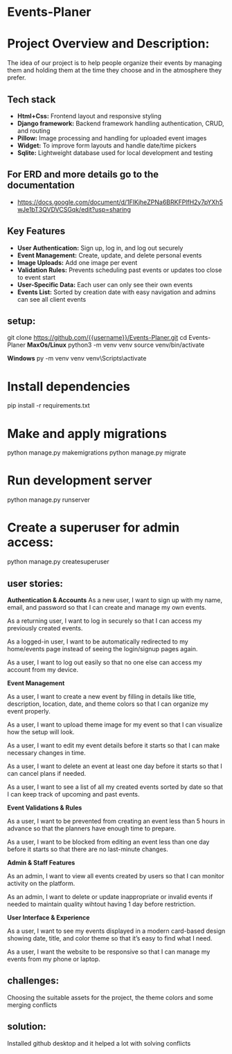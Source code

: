 # Events-Planer

# Project Overview and Description:
 The idea of ​​our project is to help people organize their events by managing them and holding them at the time they choose and in the atmosphere they prefer.

## Tech stack
- **Html+Css:** Frontend layout and responsive styling
- **Django framework:** Backend framework handling authentication, CRUD, and routing 
- **Pillow:** Image processing and handling for uploaded event images 
- **Widget:** To improve form layouts and handle date/time pickers
- **Sqlite:** Lightweight database used for local development and testing

## For ERD and more details go to the documentation 
* https://docs.google.com/document/d/1FlKjheZPNa6BRKFPlfH2y7pYXh5wJe1bT3QVDVCSGqk/edit?usp=sharing

## Key Features
- **User Authentication:** Sign up, log in, and log out securely  
- **Event Management:** Create, update, and delete personal events  
- **Image Uploads:** Add one image per event  
- **Validation Rules:** Prevents scheduling past events or updates too close to event start  
- **User-Specific Data:** Each user can only see their own events  
- **Events List:** Sorted by creation date with easy navigation and admins can see all client events 

## setup:
git clone https://github.com/{{username}}/Events-Planer.git
cd Events-Planer
**MaxOs/Linux**
python3 -m venv venv
source venv/bin/activate

**Windows**
py -m venv venv
venv\Scripts\activate

# Install dependencies
pip install -r requirements.txt

# Make and apply migrations
python manage.py makemigrations
python manage.py migrate

# Run development server
python manage.py runserver

# Create a superuser for admin access:
python manage.py createsuperuser

## user stories:
**Authentication & Accounts**
As a new user, I want to sign up with my name, email, and password so that I can create and manage my own events.

As a returning user, I want to log in securely so that I can access my previously created events.

As a logged-in user, I want to be automatically redirected to my home/events page instead of seeing the login/signup pages again.

As a user, I want to log out easily so that no one else can access my account from my device.

**Event Management**

As a user, I want to create a new event by filling in details like title, description, location, date, and theme colors so that I can organize my event properly.

As a user, I want to upload theme image for my event so that I can visualize how the setup will look.

As a user, I want to edit my event details before it starts so that I can make necessary changes in time.

As a user, I want to delete an event at least one day before it starts so that I can cancel plans if needed.

As a user, I want to see a list of all my created events sorted by date so that I can keep track of upcoming and past events.

**Event Validations & Rules**

As a user, I want to be prevented from creating an event less than 5 hours in advance so that the planners have enough time to prepare.

As a user, I want to be blocked from editing an event less than one day before it starts so that there are no last-minute changes.

**Admin & Staff Features**

As an admin, I want to view all events created by users so that I can monitor activity on the platform.

As an admin, I want to delete or update inappropriate or invalid events if needed to maintain quality wihtout having 1 day before restriction.

**User Interface & Experience**

As a user, I want to see my events displayed in a modern card-based design showing date, title, and color theme so that it’s easy to find what I need.

As a user, I want the website to be responsive so that I can manage my events from my phone or laptop.


## challenges:
Choosing the suitable assets for the project, the theme colors and some merging conflicts

## solution: 
Installed github desktop and it helped a lot with solving conflicts
